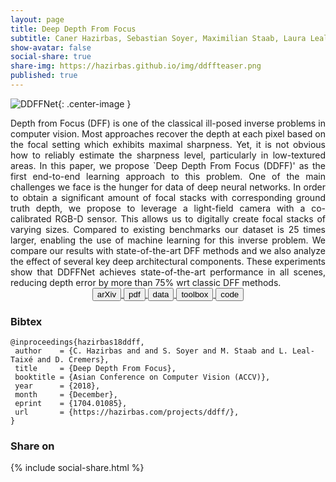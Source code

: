 ```yaml
---
layout: page
title: Deep Depth From Focus
subtitle: Caner Hazirbas, Sebastian Soyer, Maximilian Staab, Laura Leal-Taixé, Daniel Cremers
show-avatar: false
social-share: true
share-img: https://hazirbas.github.io/img/ddffteaser.png
published: true
---
```


![DDFFNet]({{site.baseurl}}/img/ddffnet.png){: .center-image }
<br>

<div style="text-align: justify">
	Depth from Focus (DFF) is one of the classical ill-posed inverse problems in computer vision. Most approaches recover the depth at each pixel based on the focal setting which exhibits maximal sharpness. Yet, it is not obvious how to reliably estimate the sharpness level, particularly in low-textured areas.  In this paper, we propose `Deep Depth From Focus (DDFF)' as the first end-to-end learning approach to this problem.	One of the main challenges we face is the hunger for data of deep neural networks. In order to obtain a significant amount of focal stacks with corresponding ground truth depth, we propose to leverage a light-field camera with a co-calibrated RGB-D sensor. This allows us to digitally create focal stacks of varying sizes. Compared to existing benchmarks our dataset is 25 times larger, enabling the use of machine learning for this inverse problem. We compare our results with state-of-the-art DFF methods and we also analyze the effect of several key deep architectural components. These experiments show that DDFFNet achieves state-of-the-art performance in all scenes, reducing depth error by more than 75% wrt classic DFF methods.
</div>

<div style="text-align: center">
<a href="https://arxiv.org/abs/1704.01085" target="_blank">
<button class="button buttonpaper"> arXiv </button>
</a>
<a href="https://arxiv.org/pdf/1704.01085" target="_blank">
<button class="button buttonpaper"> pdf </button>
</a>
<a href="http://hazirbas.com/datasets/ddff12scene/" target="_blank">
<button class="button buttonpaper"> data </button>
</a>
<a href="https://github.com/hazirbas/ddff-toolbox" target="_blank">
<button class="button buttonpaper"> toolbox </button>
</a>
<a href="https://github.com/gameover27/ddff-pytorch" target="_blank">
<button class="button buttonpaper"> code </button>
</a>
</div>

### Bibtex
```
@inproceedings{hazirbas18ddff,
 author    = {C. Hazirbas and and S. Soyer and M. Staab and L. Leal-Taixé and D. Cremers},
 title     = {Deep Depth From Focus},
 booktitle = {Asian Conference on Computer Vision (ACCV)},
 year      = {2018},
 month     = {December},
 eprint    = {1704.01085},
 url       = {https://hazirbas.com/projects/ddff/},
}
```

### Share on
{% include social-share.html %}
